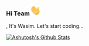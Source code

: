 ### Hi Team<img src="https://raw.githubusercontent.com/ABSphreak/ABSphreak/master/gifs/Hi.gif" width="30px"></h1>, It's Wasim. Let's start coding...


[![Ashutosh's Github Stats](https://github-readme-stats.vercel.app/api?username=wasimkhan042&show_icons=true&count_private=true)](https://github.com/wasimkhan042/github-readme-stats)

